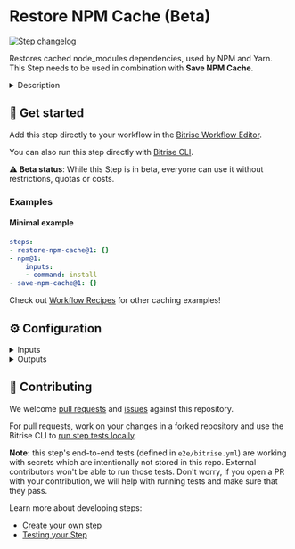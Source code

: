 # Restore NPM Cache (Beta)

[![Step changelog](https://shields.io/github/v/release/bitrise-steplib/bitrise-step-restore-npm-cache?include_prereleases&label=changelog&color=blueviolet)](https://github.com/bitrise-steplib/bitrise-step-restore-npm-cache/releases)

Restores cached node_modules dependencies, used by NPM and Yarn. This Step needs to be used in combination with **Save NPM Cache**.

<details>
<summary>Description</summary>

Restores cached node_modules dependencies. This Step needs to be used in combination with **Save NPM Cache**.

This Step is based on [key-based caching](https://devcenter.bitrise.io/en/builds/caching/key-based-caching.html) and sets up the cache key and path automatically for NPM dependencies. If you'd like to change the cache keys, you might want to use the generic [Restore cache](https://github.com/bitrise-steplib/bitrise-step-restore-cache) Step instead.

Note: NPM and Yarn package managers are both supported.

#### Related steps

[Save NPM cache](https://github.com/bitrise-steplib/bitrise-step-save-npm-cache/)

[Restore cache](https://github.com/bitrise-steplib/bitrise-step-restore-cache/)

</details>

## 🧩 Get started

Add this step directly to your workflow in the [Bitrise Workflow Editor](https://devcenter.bitrise.io/steps-and-workflows/steps-and-workflows-index/).

You can also run this step directly with [Bitrise CLI](https://github.com/bitrise-io/bitrise).

⚠️ **Beta status**: While this Step is in beta, everyone can use it without restrictions, quotas or costs.

### Examples

#### Minimal example
```yaml
steps:
- restore-npm-cache@1: {}
- npm@1:
    inputs:
    - command: install
- save-npm-cache@1: {}
```

Check out [Workflow Recipes](https://github.com/bitrise-io/workflow-recipes#-key-based-caching-beta) for other caching examples!


## ⚙️ Configuration

<details>
<summary>Inputs</summary>

| Key | Description | Flags | Default |
| --- | --- | --- | --- |
| `verbose` | Enable logging additional information for troubleshooting | required | `false` |
</details>

<details>
<summary>Outputs</summary>

| Environment Variable | Description |
| --- | --- |
| `BITRISE_CACHE_HIT` | Indicates if a cache entry was restored. Possible values:  - `exact`: Exact cache hit for the first requested cache key - `partial`: Cache hit for a key other than the first - `false` No cache hit, nothing was restored |
</details>

## 🙋 Contributing

We welcome [pull requests](https://github.com/bitrise-steplib/bitrise-step-restore-npm-cache/pulls) and [issues](https://github.com/bitrise-steplib/bitrise-step-restore-npm-cache/issues) against this repository.

For pull requests, work on your changes in a forked repository and use the Bitrise CLI to [run step tests locally](https://devcenter.bitrise.io/bitrise-cli/run-your-first-build/).

**Note:** this step's end-to-end tests (defined in `e2e/bitrise.yml`) are working with secrets which are intentionally not stored in this repo. External contributors won't be able to run those tests. Don't worry, if you open a PR with your contribution, we will help with running tests and make sure that they pass.


Learn more about developing steps:

- [Create your own step](https://devcenter.bitrise.io/contributors/create-your-own-step/)
- [Testing your Step](https://devcenter.bitrise.io/contributors/testing-and-versioning-your-steps/)
